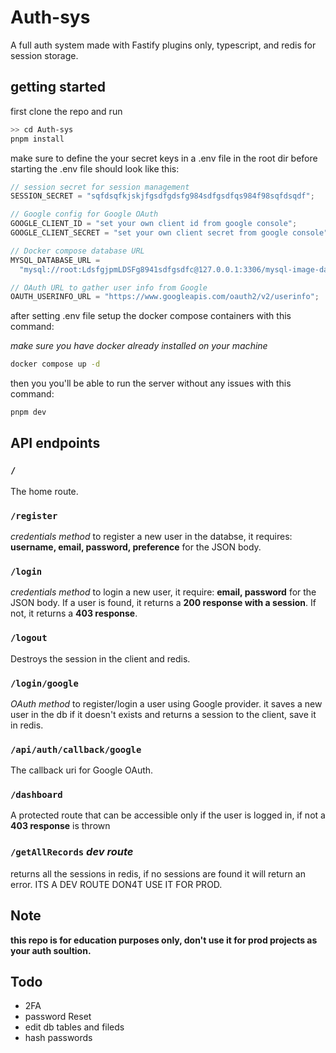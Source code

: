 ﻿# Auth-sys

A full auth system made with Fastify plugins only, typescript, and redis for session storage.

## getting started

first clone the repo and run

```bash
>> cd Auth-sys
pnpm install
```

make sure to define the your secret keys in a .env file in the root dir before starting the .env file should look like this:

```ts
// session secret for session management
SESSION_SECRET = "sqfdsqfkjskjfgsdfgdsfg984sdfgsdfqs984f98sqfdsqdf";

// Google config for Google OAuth
GOOGLE_CLIENT_ID = "set your own client id from google console";
GOOGLE_CLIENT_SECRET = "set your own client secret from google console";

// Docker compose database URL
MYSQL_DATABASE_URL =
  "mysql://root:LdsfgjpmLDSFg8941sdfgsdfc@127.0.0.1:3306/mysql-image-database1";

// OAuth URL to gather user info from Google
OAUTH_USERINFO_URL = "https://www.googleapis.com/oauth2/v2/userinfo";
```

after setting .env file setup the docker compose containers with this command:

_make sure you have docker already installed on your machine_

```bash
docker compose up -d
```

then you you'll be able to run the server without any issues with this command:

```bash
pnpm dev
```

## API endpoints

### `/`

The home route.

### `/register`

_credentials method_ to register a new user in the databse, it requires: **username, email, password, preference** for the JSON body.

### `/login`

_credentials method_ to login a new user, it require: **email, password** for the JSON body. If a user is found, it returns a **200 response with a session**. If not, it returns a **403 response**.

### `/logout`

Destroys the session in the client and redis.

### `/login/google`

_OAuth method_ to register/login a user using Google provider. it saves a new user in the db if it doesn't exists and returns a session to the client, save it in redis.

### `/api/auth/callback/google`

The callback uri for Google OAuth.

### `/dashboard`

A protected route that can be accessible only if the user is logged in, if not a **403 response** is thrown

### `/getAllRecords` _dev route_

returns all the sessions in redis, if no sessions are found it will return an error.
ITS A DEV ROUTE DON4T USE IT FOR PROD.

## Note

**this repo is for education purposes only, don't use it for prod projects as your auth soultion.**

## Todo

- 2FA
- password Reset
- edit db tables and fileds
- hash passwords
